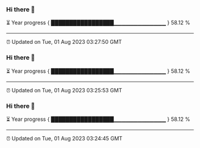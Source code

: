 ### Hi there 👋

⏳ Year progress { █████████████████▁▁▁▁▁▁▁▁▁▁▁▁▁ } 58.12 %

---

⏰ Updated on Tue, 01 Aug 2023 03:27:50 GMT
### Hi there 👋

⏳ Year progress { █████████████████▁▁▁▁▁▁▁▁▁▁▁▁▁ } 58.12 %

---

⏰ Updated on Tue, 01 Aug 2023 03:25:53 GMT
### Hi there 👋

⏳ Year progress { █████████████████▁▁▁▁▁▁▁▁▁▁▁▁▁ } 58.12 %

---

⏰ Updated on Tue, 01 Aug 2023 03:24:45 GMT
